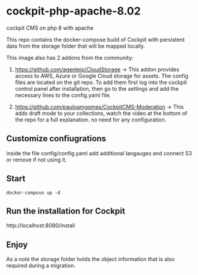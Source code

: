 # cockpit-php-apache-8.02
cockpit CMS on php 8 with apache

This repo contains the docker-compose build of Cockpit with persistent data from the storage folder that will be mapped locally. 

This image also has 2 addons from the community:
1. https://github.com/agentejo/CloudStorage -> This addon provides access to AWS, Azure or Google Cloud storage for assets. The config files are located on the git repo. To add them first log into the cockpit control panel after installation, then go to the settings and add the necessary lines to the config.yaml file.

2. https://github.com/pauloamgomes/CockpitCMS-Moderation -> This adds draft mode to your collections, watch the video at the bottom of the repo for a full explanation. no need for any configuration. 


## Customize confiugrations 
inside the file config/config.yaml add additional langauges and connect S3 or remove if not using it. 

## Start
`docker-compose up -d` 

## Run the installation for Cockpit 
http://localhost:8080/install 


## Enjoy 
As a note the storage folder holds the object information that is also required during a migration. 